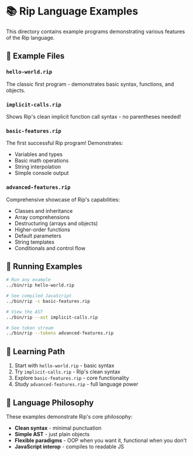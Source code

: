 # 📚 Rip Language Examples

This directory contains example programs demonstrating various features of the Rip language.

## 🎯 Example Files

### `hello-world.rip`
The classic first program - demonstrates basic syntax, functions, and objects.

### `implicit-calls.rip`
Shows Rip's clean implicit function call syntax - no parentheses needed!

### `basic-features.rip`
The first successful Rip program! Demonstrates:
- Variables and types
- Basic math operations
- String interpolation
- Simple console output

### `advanced-features.rip`
Comprehensive showcase of Rip's capabilities:
- Classes and inheritance
- Array comprehensions
- Destructuring (arrays and objects)
- Higher-order functions
- Default parameters
- String templates
- Conditionals and control flow

## 🚀 Running Examples

```bash
# Run any example
../bin/rip hello-world.rip

# See compiled JavaScript
../bin/rip -c basic-features.rip

# View the AST
../bin/rip --ast implicit-calls.rip

# See token stream
../bin/rip --tokens advanced-features.rip
```

## 📖 Learning Path

1. Start with `hello-world.rip` - basic syntax
2. Try `implicit-calls.rip` - Rip's clean syntax
3. Explore `basic-features.rip` - core functionality
4. Study `advanced-features.rip` - full language power

## 🎨 Language Philosophy

These examples demonstrate Rip's core philosophy:
- **Clean syntax** - minimal punctuation
- **Simple AST** - just plain objects
- **Flexible paradigms** - OOP when you want it, functional when you don't
- **JavaScript interop** - compiles to readable JS
